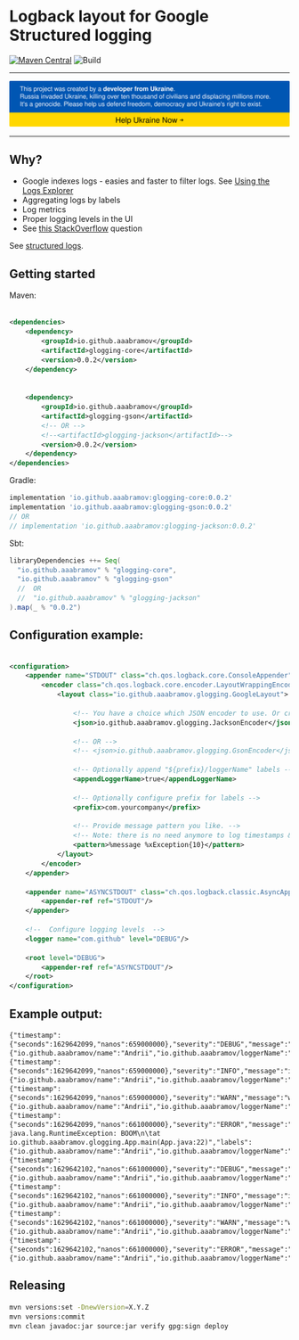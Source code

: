 # Logback layout for Google Structured logging

[![Maven Central](https://maven-badges.herokuapp.com/maven-central/io.github.aaabramov/glogging/badge.svg)](https://maven-badges.herokuapp.com/maven-central/io.github.aaabramov/glogging) ![Build](https://github.com/aaabramov/glogging/actions/workflows/maven.yml/badge.svg)

---

[![Stand With Ukraine](https://raw.githubusercontent.com/vshymanskyy/StandWithUkraine/main/banner-direct-single.svg)](https://stand-with-ukraine.pp.ua)

---

## Why?

- Google indexes logs - easies and faster to filter logs.
  See [Using the Logs Explorer](https://cloud.google.com/logging/docs/view/logs-viewer-interface)
- Aggregating logs by labels
- Log metrics
- Proper logging levels in the UI
- See [this StackOverflow](https://stackoverflow.com/q/44164730/5091346) question

See [structured logs](https://cloud.google.com/logging/docs/structured-logging).

## Getting started

Maven:

```xml

<dependencies>
    <dependency>
        <groupId>io.github.aaabramov</groupId>
        <artifactId>glogging-core</artifactId>
        <version>0.0.2</version>
    </dependency>


    <dependency>
        <groupId>io.github.aaabramov</groupId>
        <artifactId>glogging-gson</artifactId>
        <!-- OR -->
        <!--<artifactId>glogging-jackson</artifactId>-->
        <version>0.0.2</version>
    </dependency>
</dependencies>
```

Gradle:

```groovy
implementation 'io.github.aaabramov:glogging-core:0.0.2'
implementation 'io.github.aaabramov:glogging-gson:0.0.2'
// OR 
// implementation 'io.github.aaabramov:glogging-jackson:0.0.2'
```

Sbt:

```sbt
libraryDependencies ++= Seq(
  "io.github.aaabramov" % "glogging-core",
  "io.github.aaabramov" % "glogging-gson"
  //  OR
  //  "io.github.aaabramov" % "glogging-jackson"
).map(_ % "0.0.2")
```

## Configuration example:

```xml

<configuration>
    <appender name="STDOUT" class="ch.qos.logback.core.ConsoleAppender">
        <encoder class="ch.qos.logback.core.encoder.LayoutWrappingEncoder">
            <layout class="io.github.aaabramov.glogging.GoogleLayout">

                <!-- You have a choice which JSON encoder to use. Or create your own via implementing JsonEncoder interface -->
                <json>io.github.aaabramov.glogging.JacksonEncoder</json>

                <!-- OR -->
                <!-- <json>io.github.aaabramov.glogging.GsonEncoder</json> -->

                <!-- Optionally append "${prefix}/loggerName" labels -->
                <appendLoggerName>true</appendLoggerName>

                <!-- Optionally configure prefix for labels -->
                <prefix>com.yourcompany</prefix>

                <!-- Provide message pattern you like. -->
                <!-- Note: there is no need anymore to log timestamps & levels to the message. Google will pick them up from specific fields. -->
                <pattern>%message %xException{10}</pattern>
            </layout>
        </encoder>
    </appender>

    <appender name="ASYNCSTDOUT" class="ch.qos.logback.classic.AsyncAppender">
        <appender-ref ref="STDOUT"/>
    </appender>

    <!--  Configure logging levels  -->
    <logger name="com.github" level="DEBUG"/>

    <root level="DEBUG">
        <appender-ref ref="ASYNCSTDOUT"/>
    </root>
</configuration>
```

## Example output:

```
{"timestamp":{"seconds":1629642099,"nanos":659000000},"severity":"DEBUG","message":"debug","labels":{"io.github.aaabramov/name":"Andrii","io.github.aaabramov/loggerName":"io.github.aaabramov.glogging.App"}}
{"timestamp":{"seconds":1629642099,"nanos":659000000},"severity":"INFO","message":"info","labels":{"io.github.aaabramov/name":"Andrii","io.github.aaabramov/loggerName":"io.github.aaabramov.glogging.App"}}
{"timestamp":{"seconds":1629642099,"nanos":659000000},"severity":"WARN","message":"warn","labels":{"io.github.aaabramov/name":"Andrii","io.github.aaabramov/loggerName":"io.github.aaabramov.glogging.App"}}
{"timestamp":{"seconds":1629642099,"nanos":661000000},"severity":"ERROR","message":"error java.lang.RuntimeException: BOOM\n\tat io.github.aaabramov.glogging.App.main(App.java:22)","labels":{"io.github.aaabramov/name":"Andrii","io.github.aaabramov/loggerName":"io.github.aaabramov.glogging.App"}}
{"timestamp":{"seconds":1629642102,"nanos":661000000},"severity":"DEBUG","message":"debug","labels":{"io.github.aaabramov/name":"Andrii","io.github.aaabramov/loggerName":"io.github.aaabramov.glogging.App"}}
{"timestamp":{"seconds":1629642102,"nanos":661000000},"severity":"INFO","message":"info","labels":{"io.github.aaabramov/name":"Andrii","io.github.aaabramov/loggerName":"io.github.aaabramov.glogging.App"}}
{"timestamp":{"seconds":1629642102,"nanos":661000000},"severity":"WARN","message":"warn","labels":{"io.github.aaabramov/name":"Andrii","io.github.aaabramov/loggerName":"io.github.aaabramov.glogging.App"}}
{"timestamp":{"seconds":1629642102,"nanos":661000000},"severity":"ERROR","message":"error","labels":{"io.github.aaabramov/name":"Andrii","io.github.aaabramov/loggerName":"io.github.aaabramov.glogging.App"}}
```

## Releasing

```bash
mvn versions:set -DnewVersion=X.Y.Z
mvn versions:commit
mvn clean javadoc:jar source:jar verify gpg:sign deploy
```
